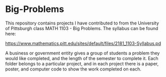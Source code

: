 # Big-Problems

This repository contains projects I have contributed to from the University of Pittsburgh class MATH 1103 - Big Problems. The syllabus can be found here:

https://www.mathematics.pitt.edu/sites/default/files/2181_1103-Syllabus.pd

A business or government entity gives a group of students a problem they would like completed, and the length of the semester to complete it. Each folder belongs to a particular project, and in each project there is a paper, poster, and computer code to show the work completed on each. 
